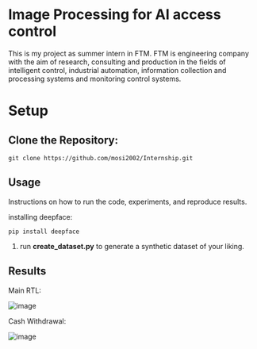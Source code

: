 # Image Processing for AI access control
This is my project as summer intern in FTM. FTM is engineering company with the aim of research, consulting and production in the fields of intelligent control, industrial automation, information collection and processing systems and monitoring control systems.
# Setup

## Clone the Repository:

```
git clone https://github.com/mosi2002/Internship.git
```

## Usage 
Instructions on how to run the code, experiments, and reproduce results.

installing deepface:

```
pip install deepface
```

1) run **create_dataset.py** to generate a synthetic dataset of your liking.
## Results

Main RTL:


![image](https://github.com/user-attachments/assets/b193eb14-fc13-42b6-9f46-791a4ba8890c)

Cash Withdrawal:

![image](https://github.com/user-attachments/assets/79428ed6-6e2d-4dd4-abbe-369332abf51f)
